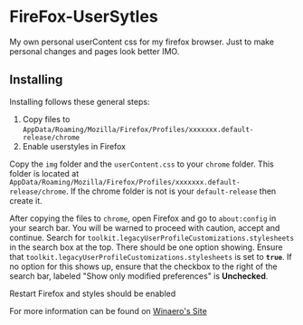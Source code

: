 # FireFox-UserSytles

My own personal userContent css for my firefox browser. Just to make personal changes and pages look better IMO.

## Installing

Installing follows these general steps:

1. Copy files to `AppData/Roaming/Mozilla/Firefox/Profiles/xxxxxxx.default-release/chrome`
2. Enable userstyles in Firefox

Copy the `img` folder and the `userContent.css` to your `chrome` folder.
This folder is located at `AppData/Roaming/Mozilla/Firefox/Profiles/xxxxxxx.default-release/chrome`. If the chrome folder is not is your `default-release` then create it.

After copying the files to `chrome`, open Firefox and go to `about:config` in your search bar. You will be warned to proceed with caution, accept and continue. Search for `toolkit.legacyUserProfileCustomizations.stylesheets` in the search box at the top. There should be one option showing. Ensure that `toolkit.legacyUserProfileCustomizations.stylesheets` is set to **`true`**. If no option for this shows up, ensure that the checkbox to the right of the search bar, labeled "Show only modified preferences" is **Unchecked**. 

Restart Firefox and styles should be enabled

For more information can be found on [Winaero's Site](https://winaero.com/enable-loading-userchrome-css-usercontent-css-firefox/)
